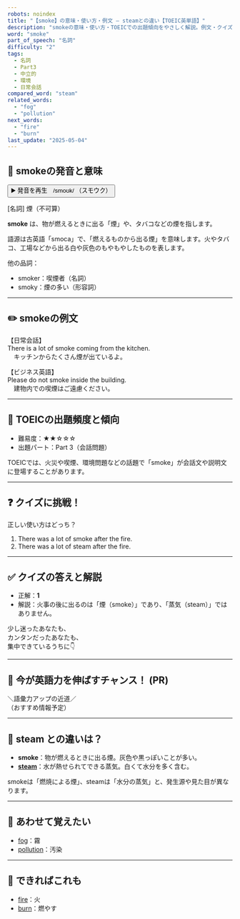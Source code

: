 ```yaml
---
robots: noindex
title: "【smoke】の意味・使い方・例文 ― steamとの違い【TOEIC英単語】"
description: "smokeの意味・使い方・TOEICでの出題傾向をやさしく解説。例文・クイズ付きでsteamとの違いもわかりやすく学べます。"
word: "smoke"
part_of_speech: "名詞"
difficulty: "2"
tags:
  - 名詞
  - Part3
  - 中立的
  - 環境
  - 日常会話
compared_word: "steam"
related_words:
  - "fog"
  - "pollution"
next_words:
  - "fire"
  - "burn"
last_update: "2025-05-04"
---
```


## 🔰 smokeの発音と意味

<button class="play-audio" onclick="playTTS('smoke')">
  <span class="play-audio-main">
    ▶️ 発音を再生　/smoʊk/
  </span>
  <span class="play-audio-sub">
    （スモウク）
  </span>
</button>

[名詞] 煙（不可算）

**smoke** は、物が燃えるときに出る「煙」や、タバコなどの煙を指します。

語源は古英語「smoca」で、「燃えるものから出る煙」を意味します。火やタバコ、工場などから出る白や灰色のもやもやしたものを表します。

他の品詞：  
- smoker：喫煙者（名詞）
- smoky：煙の多い（形容詞）

---

## ✏️ smokeの例文

【日常会話】  
There is a lot of smoke coming from the kitchen.  
　キッチンからたくさん煙が出ているよ。

【ビジネス英語】  
Please do not smoke inside the building.  
　建物内での喫煙はご遠慮ください。

---

## 🎯 TOEICの出題頻度と傾向

- 難易度：★★☆☆☆
- 出題パート：Part 3（会話問題）

TOEICでは、火災や喫煙、環境問題などの話題で「smoke」が会話文や説明文に登場することがあります。

---

## ❓ クイズに挑戦！

正しい使い方はどっち？

1. There was a lot of smoke after the fire.  
2. There was a lot of steam after the fire.

---

## ✅ クイズの答えと解説

- 正解：**1**
- 解説：火事の後に出るのは「煙（smoke）」であり、「蒸気（steam）」ではありません。

少し迷ったあなたも、  
カンタンだったあなたも、  
集中できているうちに👇️

---

## 🚀 今が英語力を伸ばすチャンス！ (PR)

<div class="info-center">
＼語彙力アップの近道／<br>  
（おすすめ情報予定）
</div>

---

## 🤔  steam との違いは？

- **smoke**：物が燃えるときに出る煙。灰色や黒っぽいことが多い。
- **[steam](/word/steam)**：水が熱せられてできる蒸気。白くて水分を多く含む。

smokeは「燃焼による煙」、steamは「水分の蒸気」と、発生源や見た目が異なります。

---

## 🧩 あわせて覚えたい

- [fog](/word/fog)：霧
- [pollution](/word/pollution)：汚染

---

## 📖 できればこれも

- [fire](/word/fire)：火
- [burn](/word/burn)：燃やす

<!-- cvid: aid38_bid48 -->
